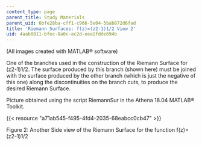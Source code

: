 ```yaml
---
content_type: page
parent_title: Study Materials
parent_uid: 6bfe28ba-cff1-c966-5e04-5bab872d6fad
title: 'Riemann Surfaces: f(z)=(z2-1)1/2 View 2'
uid: 4aab8811-bfec-8a0c-ac2d-eea1fdde694b
---
```


(All images created with MATLAB® software)

One of the branches used in the construction of the Riemann Surface for (z2\-1)1/2. The surface produced by this branch (shown here) must be joined with the surface produced by the other branch (which is just the negative of this one) along the discontinuities on the branch cuts, to produce the desired Riemann Surface.

Picture obtained using the script RiemannSur in the Athena 18.04 MATLAB® Toolkit.

{{< resource "a71ab545-f495-4fd4-2035-68eabcc0cb47" >}}

Figure 2: Another Side view of the Riemann Surface for the function f(z)=(z2\-1)1/2